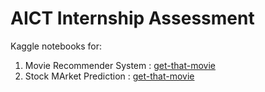 # AICT Internship Assessment

Kaggle notebooks for:
1. Movie Recommender System : <a href='https://www.kaggle.com/code/abhisheksinha01111/get-that-movie'>get-that-movie</a>
2. Stock MArket Prediction  : <a href='https://www.kaggle.com/code/abhisheksinha01111/tcs-stock-predictions'>get-that-movie</a>
